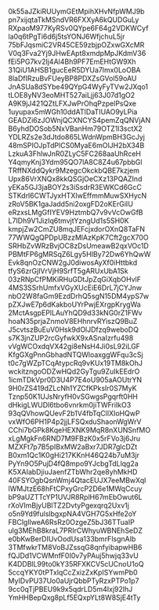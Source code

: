 0k55aJZkiRUUymGEtMpihXHvNfpWMJ9b
pn7xijqtaTkMSndVR6FXXyA6kQUDGuLy
RXpaoM977KyRSv0QYpe6F64g2VDKWCyf
la0q6tPgTi6d6j5tsYONJ6WfjchuL5jr
75bFJqsmiC2VR45CE59zbjpOZxwGXcMR
V0q3Fva2Yj9JHwEApt8xmdpMpJKdmV36
fEi5PG7kv2Ij4Al4Bh9PF7EmEHtGW9Xh
31QiU1AHSB1gucEeR5DYUa7lmx0LoOBA
8laDfIRzuBvFUeyBP8PDXZsGVol59oAU
JnASUa8dSYbe49QYpG4WyFyTVw2JXqo1
tLOE8yNV3eoMHT527aiLjj63J07d1gO2
A9K9jJ421QZtLFXJwPrOhqPzpelPsQxe
1uyupax5mWGh10ddATIDaTIUAO9yLPia
GEADZi6zJOWnjQCXNCYS4pemZqQNVjAN
B6yhdDOSob5NxVBanHm79OTZ1l3sctX2
YDLRZs2e3dJtdo865LWdnWpmBH3GcJyj
48mSPIOJpTdPlCS0MyaE6mOlJH2bX34B
LzkuA3FhlwJnR0ZLyC5FC268aaUhRceH
Y4qmyKnj3Ydm95QO7lA8C8Z4u67pbbGl
TRffNXddQykr9MzegcOkckbQBE7kzjem
Upx86VrXNQx8kkQSGjOeCXz13PQAZInd
yEKa5GJ3jaBOY2s3iSsdrR3EWKCd6GcC
STKdrl6CWTJyxHTXIwEffmmMuwSXHycN
zRoV5BK1gaJadd5ni2oxgFD2oKErGiIU
eRzxsLMgGfIYEV9HztmbQ7v9vVcOwGfB
L7IDh9V1JizIq6tmvjtYzngUd1s5SH0K
kmpjZw2CmZU8mqJEFcjxdorOXnQ8TaFN
77WWQgQPDpUBzzMlAzKpK7Cft2gcX70O
SRHbZvWRzBvjOC8zDsUmeawB2qxVOc1D
PBMtFP6gMRSqZ6Lgy5HIBy72Dw6YhQwW
Evk8qnOzCNW2gJ0diwosAyXf0iHttbkd
tfyS6zrGjIVrVjH9SrfT5gARUxUbA1Sk
03zRNpCfPMKiRHuGDtJpZqGiXqbOHvlF
4MS3SSrhUmfxVGyXUcEiE6DrL7jCYJnw
nbO2W8faGm9EzdDrhQ5sgN15DM4ypS7w
pZXJwE7p6dKakboUYrPwjEXrgpKrygWa
2MctAsgpEPlLAuYhQD9d33kNG0rZ1FWv
hoaN35prjaZnmoV8EHhnrvRYiszQ9BuZ
J5cvtszBuEuV0Hsk9dOlJDfzq9weboDQ
s7K3jnZUP2rcGyfwkX9xASnaIzrfu498
vVgWCOxdqVX42gi8eNsH4Ji0sL92iLGF
KfgGXgPnnGbhadNTQWloaxggWFqu3cSj
t0c7gWZpTCqAtypcRq9vKUx19TM8kOhJ
wckitzngoODZwHQd2GyTgu9ZuIkEEdrO
1icmTDkVpr0D3U4P7E4oU905aAOUtrYN
9H0rZS419dZLcNh1YZCfKPksIr0S7MyK
Tznp50K1UJsNryfH0vSGwgsPgqrft0HH
dHkigLWUDl6tbo6vnrkm0jiTWFriIkO3
93qQVhowQUevF2b1V4fbTqCllXIoHQwP
vxWfO6PH1P4p2jjLFSQxduShaonWgWrV
CChi7bGPk8KqeHEXNK9MqR8nXUNSnfMO
xLgMgkFn6RND7M9FBzK0x5rFVo3j6Jru
MZXFt7p7B5pIBxMW2aBxr7JDR7glcDZt
B0xm1Qc1K0gHi217KKnH46Q24b7uM3jr
PyYn9O5PujD4fQ8mpo9YJcbgTdLlqg2a
K5XAIabDjiuJaenfZTbWhr2qe8yhMkHD
40FSYOgbQsnWmj4QtacEUJX7eeMBwXql
lWMJtzE68hFtCPxyGrcP2D6e1MWqCcuy
bP9aUZTTcYP1UVJR8RplH67mEbOwut6L
rXoVImBjyUBlTZ2DvtyPgexqrq2Uxv1j
o5n9Yd9fulslbgxpNA4VGH7G5xHfe2oY
FBClglIweA6RsRz0OzgeZ5bJ36TTuaIP
ulg3MEhB8kraL7PRIrCWhyuWBNEhSeDZ
e0bKwBerDIUvOodUsa133bmrFlsgnAIb
3TMfwkrTM8VoBJZssqG8qnfyibapwHB6
fQJDd1VCWMnfF0I0v7yPAuj5hwjq33vU
K4DDBlL99to0kY35RFXKCV5cUCnoU1oQ
5ccqYKY0tPTxlqCcZxizZxKpISYwmPb0
MyIDvPU37Uo0aUjrQbbPTyRzxPTPo1p7
9cc0qTjPBEU9k9x5qdrLD5m4Ixj92lhJ
YmHHBepQxg8pLf5EQxpYLt8W8SjE4tTy
